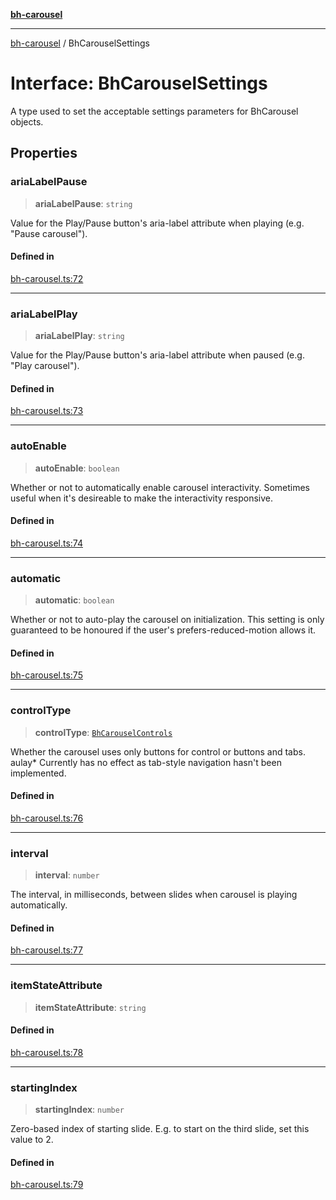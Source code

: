 [**bh-carousel**](../README.md)

---

[bh-carousel](../README.md) / BhCarouselSettings

# Interface: BhCarouselSettings

A type used to set the acceptable settings parameters for BhCarousel objects.

## Properties

### ariaLabelPause

> **ariaLabelPause**: `string`

Value for the Play/Pause button's aria-label attribute when playing (e.g.
"Pause carousel").

#### Defined in

[bh-carousel.ts:72](https://github.com/ctorgalson/bh-carousel/blob/6c33b0d3a704ad95e70c04d12e26515453fdea2b/src/bh-carousel.ts#L72)

---

### ariaLabelPlay

> **ariaLabelPlay**: `string`

Value for the Play/Pause button's aria-label attribute when paused (e.g.
"Play carousel").

#### Defined in

[bh-carousel.ts:73](https://github.com/ctorgalson/bh-carousel/blob/6c33b0d3a704ad95e70c04d12e26515453fdea2b/src/bh-carousel.ts#L73)

---

### autoEnable

> **autoEnable**: `boolean`

Whether or not to automatically enable carousel interactivity. Sometimes
useful when it's desireable to make the interactivity responsive.

#### Defined in

[bh-carousel.ts:74](https://github.com/ctorgalson/bh-carousel/blob/6c33b0d3a704ad95e70c04d12e26515453fdea2b/src/bh-carousel.ts#L74)

---

### automatic

> **automatic**: `boolean`

Whether or not to auto-play the carousel on initialization. This setting
is only guaranteed to be honoured if the user's prefers-reduced-motion
allows it.

#### Defined in

[bh-carousel.ts:75](https://github.com/ctorgalson/bh-carousel/blob/6c33b0d3a704ad95e70c04d12e26515453fdea2b/src/bh-carousel.ts#L75)

---

### controlType

> **controlType**: [`BhCarouselControls`](../type-aliases/BhCarouselControls.md)

Whether the carousel uses only buttons for control or buttons and tabs.
aulay\* Currently has no effect as tab-style navigation hasn't been implemented.

#### Defined in

[bh-carousel.ts:76](https://github.com/ctorgalson/bh-carousel/blob/6c33b0d3a704ad95e70c04d12e26515453fdea2b/src/bh-carousel.ts#L76)

---

### interval

> **interval**: `number`

The interval, in milliseconds, between slides when carousel is playing
automatically.

#### Defined in

[bh-carousel.ts:77](https://github.com/ctorgalson/bh-carousel/blob/6c33b0d3a704ad95e70c04d12e26515453fdea2b/src/bh-carousel.ts#L77)

---

### itemStateAttribute

> **itemStateAttribute**: `string`

#### Defined in

[bh-carousel.ts:78](https://github.com/ctorgalson/bh-carousel/blob/6c33b0d3a704ad95e70c04d12e26515453fdea2b/src/bh-carousel.ts#L78)

---

### startingIndex

> **startingIndex**: `number`

Zero-based index of starting slide. E.g. to start on the third slide,
set this value to 2.

#### Defined in

[bh-carousel.ts:79](https://github.com/ctorgalson/bh-carousel/blob/6c33b0d3a704ad95e70c04d12e26515453fdea2b/src/bh-carousel.ts#L79)
